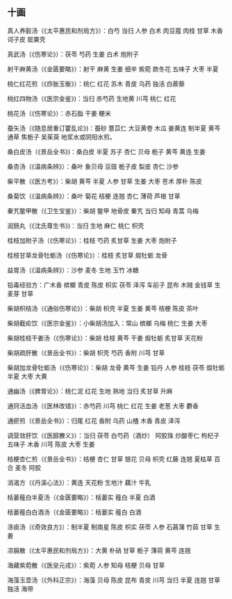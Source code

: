 ## 十画

真人养脏汤（《太平惠民和剂局方》）：白芍 当归 人参 白术 肉豆蔻 肉桂 甘草 木香 诃子皮 罂粟壳

真武汤（《伤寒论》）：茯苓 芍药 生姜 白术 炮附子

射干麻黄汤（《金匮要略》）：射干 麻黄 生姜 细辛 紫菀 款冬花 五味子 大枣 半夏

桃仁红花煎（《痧胀玉衡》）：桃仁 红花 苏木 青皮 乌药 独活 白蒺藜

桃红四物汤（《医宗金鉴》)：当归 赤芍药 生地黄 川芎 桃仁 红花

桃花汤（《伤寒论》）：赤石脂 干姜 粳米

蚕矢汤（《随息居重订藿乱论》)：蚕砂 薏苡仁 大豆黄卷 木瓜 姜黄连 制半夏 黄芩 通草 焦栀子 吴茱萸 地浆水或阴阳水煎。

桑白皮汤（《景岳全书》)：桑白皮 半夏 苏子 杏仁 贝母 栀子 黄芩 黄连 生姜

桑杏汤（《温病条辨》）：桑叶 象贝母 豆豉 栀子皮 梨皮 杏仁 沙参

柴平散（《医方考》）：柴胡 黄芩 半夏 人参 甘草 生姜 大枣 苍术 厚朴 陈皮

桑菊饮（《温病条辨》）：桑叶 菊花 桔梗 连翘 杏仁 薄荷 芦根 甘草

秦艽鳖甲散（《卫生宝鉴》）：柴胡 鳖甲 地骨皮 秦艽 当归 知母 青蒿 乌梅

润肠丸（《沈氏尊生书》)：当归 生地 麻仁 桃仁 枳壳

桂枝加附子汤（《伤寒论》）：桂枝 芍药 炙甘草 生姜 大枣 炮附子

桂枝甘草龙骨牡蛎汤（《伤寒论》）：桂枝 炙甘草 煅牡蛎 龙骨

益胃汤（《温病条辨》）：沙参 麦冬 生地 玉竹 冰糖

铅毒经验方：广木香 槟榔 青皮 陈皮 枳实 茯苓 泽泻 车前子 昆布 木贼 金钱草 生麦芽 甘草

柴胡枳桔汤（《通俗伤寒论》）：柴胡 枳壳 半夏 生姜 黄芩 桔梗 陈皮 茶叶

柴胡截疟饮（《医宗金鉴》）：小柴胡汤加入：常山 槟榔 乌梅 桃仁 生姜 大枣

柴胡桂枝干姜汤（《伤寒论》）：柴胡 桂枝 黄芩 干姜 煅牡蛎 炙甘草 天花粉

柴胡疏肝散（《景岳全书》）：柴胡 枳壳 芍药 香附 川芎 甘草

柴胡加龙骨牡蛎汤（《伤寒论》）：柴胡 龙骨 黄芩 生姜 铅丹 人参 桂枝 茯苓 煅牡蛎 半夏 大枣 大黄

通幽汤（《脾胃论》）：桃仁泥 红花 生地 熟地 当归 炙甘草 升麻

通窍活血汤（《医林改错》）：赤芍药 川芎 桃仁 红花 生姜 老葱 大枣 麝香

通瘀煎（《景岳全书》）：归尾 红花 香附 乌药 山楂 木香 青皮 泽泻

调营敛肝饮（《医醇賸义》）：当归 茯苓 白芍药（酒炒） 阿胶珠 炒酸枣仁 枸杞子 五味子 木香 川芎 陈皮 大枣 生姜

桔梗杏仁煎（《景岳全书》）：桔梗 杏仁 甘草 银花 贝母 枳壳 红藤 连翘 夏枯草 百合 麦冬 阿胶

消渴方（《丹溪心法》）：黄连 天花粉 生地汁 藕汁 牛乳

栝蒌薤白半夏汤（《金匮要略》）：栝蒌实 薤白 半夏 白酒

栝蒌薤白白酒汤（《金匮要略》）：栝蒌实 薤白 白酒

涤痰汤（《奇效良方》）：制半夏 制南星 陈皮 枳实 茯苓 人参 石菖蒲 竹茹 甘草 生姜

凉膈散（《太平惠民和剂局方》）：大黄 朴硝 甘草 栀子 薄荷 黄芩 连翘

海藏紫菀散（《医垒元戎》）：紫菀 人参 知母 桔梗 贝母 甘草

海藻玉壶汤（《外科正宗》）：海藻 贝母 陈皮 昆布 青皮 川芎 当归 半夏 连翘 甘草 独活 海带
